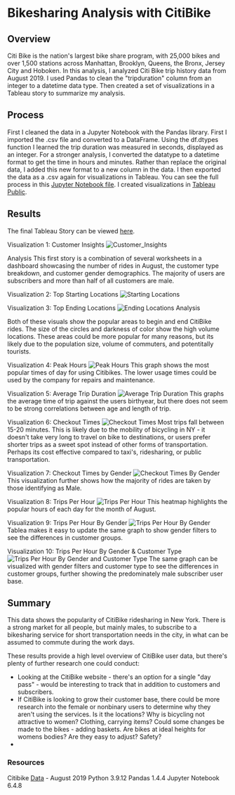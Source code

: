 # Bikesharing Analysis with CitiBike

## Overview
Citi Bike is the nation's largest bike share program, with 25,000 bikes and over 1,500 stations across Manhattan, Brooklyn, Queens, the Bronx, Jersey City and Hoboken. In this analysis, I analyzed Citi Bike trip history data from August 2019. I used Pandas to clean the "tripduration" column from an integer to a datetime data type. Then created a set of visualizations in a Tableau story to summarize my analysis.

## Process
First I cleaned the data in a Jupyter Notebook with the Pandas library. First I imported the .csv file and converted to a DataFrame. Using the df.dtypes function I learned the trip duration was measured in seconds, displayed as an integer. For a stronger analysis, I converted the datatype to a datetime format to get the time in hours and minutes. Rather than replace the original data, I added this new format to a new column in the data. I then exported the data as a .csv again for visualizations in Tableau. You can see the full process in this [Jupyter Notebook file](NYC_CitiBike_Challenge.ipynb).
I created visualizations in [Tableau Public](https://public.tableau.com/app/discover).

## Results
The final Tableau Story can be viewed [here](https://public.tableau.com/app/profile/alyssa.davis/viz/BikesharingChallenge_16618926814050/BikesharingChallenge).


Visualization 1: Customer Insights
![Customer_Insights](Images/01_Customer_Data.png)

Analysis
This first story is a combination of several worksheets in a dashboard showcasing the number of rides in August, the customer type breakdown, and customer gender demographics. The majority of users are subscribers and more than half of all customers are male.


Visualization 2: Top Starting Locations
![Starting Locations](Images/02_Starting_Locations.png)

Visualization 3: Top Ending Locations
![Ending Locations](Images/03_Ending_Locations.png)
Analysis

Both of these visuals show the popular areas to begin and end CitiBike rides. The size of the circles and darkness of color show the high volume locations. These areas could be more popular for many reasons, but its likely due to the population size, volume of commuters, and potentitally tourists.

Visualization 4: Peak Hours
![Peak Hours](Images/04_Peak_Hours.png)
This graph shows the most popular times of day for using Citibikes. The lower usage times could be used by the company for repairs and maintenance. 

Visualization 5: Average Trip Duration
![Average Trip Duration](Images/05_Average_Trip_Duration.png)
This graphs the average time of trip against the users birthyear, but there does not seem to be strong correlations between age and length of trip.

Visualization 6: Checkout Times
![Checkout Times](Images/06_Checkout_Times.png)
Most trips fall between 15-20 minutes. This is likely due to the mobility of bicycling in NY - it doesn't take very long to travel on bike to destinations, or users prefer shorter trips as a sweet spot instead of other forms of transportation. Perhaps its cost effective compared to taxi's, ridesharing, or public transportation.

Visualization 7: Checkout Times by Gender
![Checkout Times By Gender](Images/07_Checkout_Times_By_Gender.png)
This visualization further shows how the majority of rides are taken by those identifying as Male. 

Visualization 8: Trips Per Hour
![Trips Per Hour](Images/08_Trips_Per_Hour.png)
This heatmap highlights the popular hours of each day for the month of August.

Visualization 9: Trips Per Hour By Gender
![Trips Per Hour By Gender](Images/09_Trips_Per_Hour_By_Gender.png)
Tablea makes it easy to update the same graph to show gender filters to see the differences in customer groups.

Visualization 10: Trips Per Hour By Gender & Customer Type
![Trips Per Hour By Gender and Customer Type](Images/10_Trips_Per_Hour_By_Gender_Customer_Type.png)
The same graph can be visualized with gender filters and customer type to see the differences in customer groups, further showing the predominately male subscriber user base.


## Summary
This data shows the popularity of CitiBike ridesharing in New York. There is a strong market for all people, but mainly males, to subscribe to a bikesharing service for short transportation needs in the city, in what can be assumed to commute during the work days. 

These results provide a high level overview of CitiBike user data, but there's plenty of further research one could conduct:
- Looking at the CitiBike website - there's an option for a single "day pass" - would be interesting to track that in addition to customers and subscribers.
- If CitiBike is looking to grow their customer base, there could be more research into the female or nonbinary users to determine why they aren't using the services. Is it the locations? Why is bicycling not attractive to women? Clothing, carrying items? Could some changes be made to the bikes - adding baskets. Are bikes at ideal heights for womens bodies? Are they easy to adjust? Safety?
- 

### Resources
Citibike [Data](https://ride.citibikenyc.com/system-data) - August 2019
Python 3.9.12
Pandas 1.4.4
Jupyter Notebook 6.4.8
